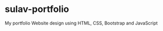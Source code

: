 # sulav-portfolio
My portfolio Website design using HTML, CSS, Bootstrap and JavaScript
<!-- 
<img src="./images/task-htmlCss.jpg" width="500" height="100">

![](./images/task-javascript.jpg) -->
